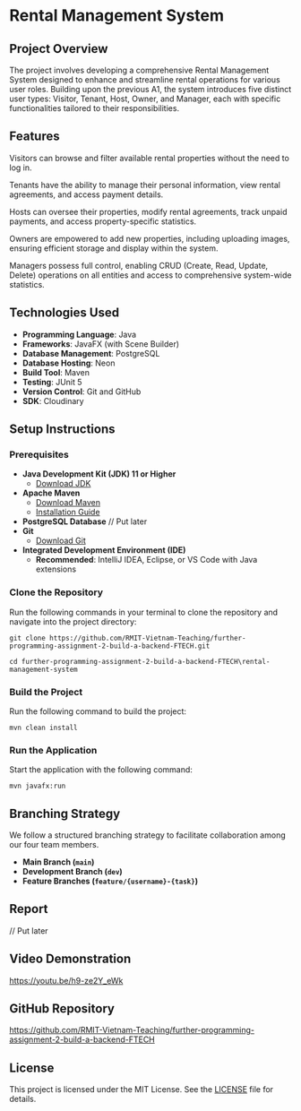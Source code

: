 # Rental Management System

## Project Overview
The project involves developing a comprehensive Rental Management System designed to enhance and streamline rental operations for various user roles. Building upon the previous A1, the system introduces five distinct user types: Visitor, Tenant, Host, Owner, and Manager, each with specific functionalities tailored to their responsibilities. 

## Features
Visitors can browse and filter available rental properties without the need to log in. 

Tenants have the ability to manage their personal information, view rental agreements, and access payment details. 

Hosts can oversee their properties, modify rental agreements, track unpaid payments, and access property-specific statistics. 

Owners are empowered to add new properties, including uploading images, ensuring efficient storage and display within the system. 

Managers possess full control, enabling CRUD (Create, Read, Update, Delete) operations on all entities and access to comprehensive system-wide statistics. 

## Technologies Used

- **Programming Language**: Java
- **Frameworks**: JavaFX (with Scene Builder)
- **Database Management**: PostgreSQL 
- **Database Hosting**: Neon 
- **Build Tool**: Maven
- **Testing**: JUnit 5
- **Version Control**: Git and GitHub
- **SDK**: Cloudinary 

## Setup Instructions

### Prerequisites

- **Java Development Kit (JDK) 11 or Higher**
  - [Download JDK](https://www.oracle.com/java/technologies/javase-jdk11-downloads.html)
- **Apache Maven**
  - [Download Maven](https://maven.apache.org/download.cgi)
  - [Installation Guide](https://maven.apache.org/install.html)
- **PostgreSQL Database** // Put later
- **Git**
  - [Download Git](https://git-scm.com/downloads)
- **Integrated Development Environment (IDE)**
  - **Recommended**: IntelliJ IDEA, Eclipse, or VS Code with Java extensions

### Clone the Repository

Run the following commands in your terminal to clone the repository and navigate into the project directory:

`git clone https://github.com/RMIT-Vietnam-Teaching/further-programming-assignment-2-build-a-backend-FTECH.git`

`cd further-programming-assignment-2-build-a-backend-FTECH\rental-management-system`

### Build the Project

Run the following command to build the project:

`mvn clean install`

### Run the Application

Start the application with the following command:

`mvn javafx:run`

## Branching Strategy

We follow a structured branching strategy to facilitate collaboration among our four team members.

- **Main Branch (`main`)**
- **Development Branch (`dev`)**
- **Feature Branches (`feature/{username}-{task}`)**


## Report
// Put later

## Video Demonstration

https://youtu.be/h9-ze2Y_eWk

## GitHub Repository

https://github.com/RMIT-Vietnam-Teaching/further-programming-assignment-2-build-a-backend-FTECH

## License

This project is licensed under the MIT License. See the [LICENSE](LICENSE) file for details.
